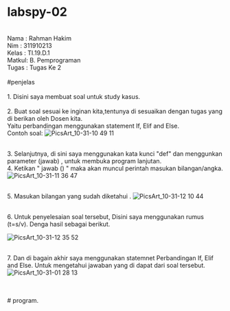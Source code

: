 # labspy-02
<br/> Nama  : Rahman Hakim
<br/> Nim   : 311910213
<br/> Kelas : TI.19.D.1
<br/> Matkul: B. Pemprograman
<br/> Tugas : Tugas Ke 2
<br/>
<br/> #penjelas
<br/> 
<br/> 1. Disini saya membuat soal untuk study kasus.  
<br/> 2. Buat soal sesuai ke inginan kita,tentunya di sesuaikan dengan tugas yang di berikan oleh Dosen kita.
<br/>    Yaitu perbandingan menggunakan statement If, Elif and Else. 
<br/>    Contoh soal:
![PicsArt_10-31-10 49 11](https://user-images.githubusercontent.com/57000408/67919164-d2824480-fbd1-11e9-9b55-b79b8455de07.jpg)

<br/> 3. Selanjutnya,  di sini saya menggunakan kata kunci "def" dan menggunkan parameter (jawab) , untuk membuka  program lanjutan.
<br/> 4. Ketikan " jawab () " maka akan muncul perintah masukan bilangan/angka.
![PicsArt_10-31-11 36 47](https://user-images.githubusercontent.com/57000408/67919420-d2367900-fbd2-11e9-9ba4-58d2f0abfa1d.jpg)

<br/> 5. Masukan bilangan yang sudah diketahui .
![PicsArt_10-31-12 10 44](https://user-images.githubusercontent.com/57000408/67920638-8afeb700-fbd7-11e9-9692-384bf6c18c55.jpg)

<br/> 6. Untuk penyelesaian soal tersebut, Disini saya menggunakan rumus (t=s/v). Denga hasil sebagai berikut. 

![PicsArt_10-31-12 35 52](https://user-images.githubusercontent.com/57000408/67921747-54c33680-fbdb-11e9-8342-ac52b7b6800e.jpg)

<br/> 7. Dan di bagain akhir saya menggunakan statemnet Perbandingan If, Elif and Else. Untuk mengetahui jawaban yang di dapat dari soal tersebut. <br/>
![PicsArt_10-31-01 28 13](https://user-images.githubusercontent.com/57000408/67924211-94d9e780-fbe2-11e9-82b4-903c98220e16.png)

<br/>
<br/> # program.

